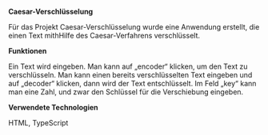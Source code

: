 **Caesar-Verschlüsselung**

Für das Projekt Caesar-Verschlüsselung wurde eine Anwendung erstellt, die einen Text mithHilfe des Caesar-Verfahrens verschlüsselt. 

**Funktionen**

Ein Text wird eingeben. Man kann auf „encoder“ klicken, um den Text zu verschlüsseln. Man kann einen bereits verschlüsselten Text eingeben und auf „decoder“ klicken, dann wird der Text entschlüsselt. Im Feld „key“ kann man eine Zahl, und zwar den Schlüssel für die Verschiebung eingeben.

**Verwendete Technologien**

HTML,
TypeScript

